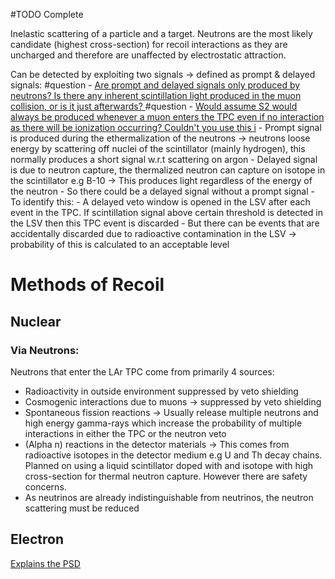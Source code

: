 #TODO Complete

Inelastic scattering of a particle and a target.
Neutrons are the most likely candidate (highest cross-section) for recoil interactions as they are uncharged and therefore are unaffected by electrostatic attraction.

Can be detected by exploiting two signals → defined as prompt & delayed signals: #question - <u> Are prompt and delayed signals only produced by neutrons? Is there any inherent scintillation light produced in the muon collision, or is it just afterwards? </u>
#question - <u> Would assume S2 would always be produced whenever a muon enters the TPC even if no interaction as there will be ionization occurring? Couldn't you use this i</u>
	-   Prompt signal is produced during the ethermalization of the neutrons → neutrons loose energy by scattering off nuclei of the scintillator (mainly hydrogen), this normally produces a short signal w.r.t scattering on argon
	-   Delayed signal is due to neutron capture, the thermalized neutron can capture on isotope in the scintillator e.g B-10 → This produces light regardless of the energy of the neutron
	-   So there could be a delayed signal without a prompt signal
	-   To identify this:
		-   A delayed veto window is opened in the LSV after each event in the TPC. If scintillation signal above certain threshold is detected in the LSV then this TPC event is discarded
		-   But there can be events that are accidentally discarded due to radioactive contamination in the LSV → probability of this is calculated to an acceptable level


# Methods of Recoil
## Nuclear
### Via Neutrons:
Neutrons that enter the LAr TPC come from primarily 4 sources:
-   Radioactivity in outside environment suppressed by veto shielding
-   Cosmogenic interactions due to muons → suppressed by veto shielding
-   Spontaneous fission reactions → Usually release multiple neutrons and high energy gamma-rays which increase the probability of multiple interactions in either the TPC or the neutron veto
-   (Alpha n) reactions in the detector materials → This comes from radioactive isotopes in the detector medium e.g U and Th decay chains. Planned on using a liquid scintillator doped with and isotope with high cross-section for thermal neutron capture. However there are safety concerns.
-   As neutrinos are already indistinguishable from neutrinos, the neutron scattering must be reduced

## Electron


[Explains the PSD](https://www.pnnl.gov/main/publications/external/technical_reports/PNNL-21609.pdf)